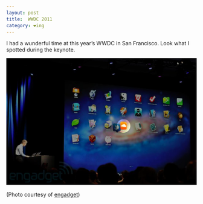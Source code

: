 ```yaml
---
layout: post
title:  WWDC 2011
category: ❤ing
---
```


I had a wunderful time at this year’s WWDC in San Francisco. Look what I
spotted during the keynote.

<div class="image">
  <img src='/img/keynote-soundcloud.png' alt='SoundCloud app on the Keynote' />
</div>

(Photo courtesy of [engadget][engadget])

[engadget]: http://engadget.com
